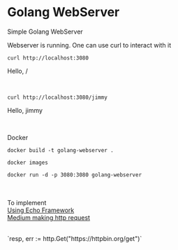 # Golang WebServer
Simple Golang WebServer

Webserver is running. One can use curl to interact with it

```console
curl http://localhost:3080
```
Hello, /

&nbsp;

```console
curl http://localhost:3080/jimmy
```
Hello, jimmy

&nbsp;&nbsp;

Docker
```console
docker build -t golang-webserver .
```

```console
docker images
```

```console
docker run -d -p 3080:3080 golang-webserver
```

<br><br>
To implement<br>
[Using Echo Framework](https://medium.com/cuddle-ai/building-microservice-using-golang-echo-framework-ff10ba06d508) <br>
[Medium making http request](https://medium.com/@masnun/making-http-requests-in-golang-dd123379efe7)

<br>
`resp, err := http.Get("https://httpbin.org/get")`

